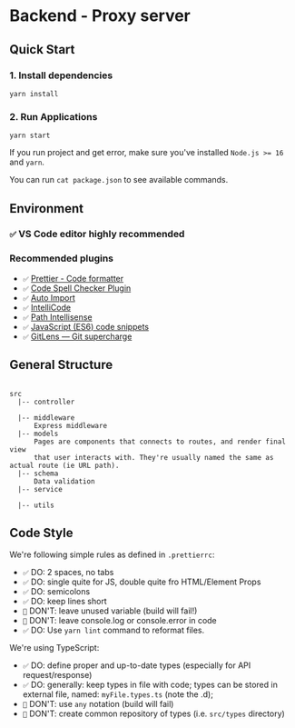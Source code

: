 # Backend - Proxy server

## Quick Start

### 1. Install dependencies

```
yarn install
```

### 2. Run Applications

```
yarn start
```

If you run project and get error, make sure you've installed `Node.js >= 16` and `yarn`.

You can run `cat package.json` to see available commands.

## Environment

### `✅` VS Code editor highly recommended

### Recommended plugins

- `✅` [Prettier - Code formatter](https://marketplace.visualstudio.com/items?itemName=esbenp.prettier-vscode)
- `✅` [Code Spell Checker Plugin](https://marketplace.visualstudio.com/items?itemName=streetsidesoftware.code-spell-checker)
- `✅` [Auto Import](https://marketplace.visualstudio.com/items?itemName=steoates.autoimport)
- `✅` [IntelliCode](https://marketplace.visualstudio.com/items?itemName=VisualStudioExptTeam.vscodeintellicode)
- `✅` [Path Intellisense](https://marketplace.visualstudio.com/items?itemName=christian-kohler.path-intellisense)
- `✅` [JavaScript (ES6) code snippets](https://marketplace.visualstudio.com/items?itemName=xabikos.JavaScriptSnippets)
- `✅` [GitLens — Git supercharge](https://marketplace.visualstudio.com/items?itemName=eamodio.gitlens)

## General Structure

```

src
  |-- controller

  |-- middleware
      Express middleware
  |-- models
      Pages are components that connects to routes, and render final view
      that user interacts with. They're usually named the same as actual route (ie URL path).
  |-- schema
      Data validation
  |-- service

  |-- utils

```

## Code Style

We're following simple rules as defined in `.prettierrc`:

- `✅` DO: 2 spaces, no tabs
- `✅` DO: single quite for JS, double quite fro HTML/Element Props
- `✅` DO: semicolons
- `✅` DO: keep lines short
- `🔴` DON'T: leave unused variable (build will fail!)
- `🔴` DON'T: leave console.log or console.error in code
- `✅` DO: Use `yarn lint` command to reformat files.

We're using TypeScript:

- `✅` DO: define proper and up-to-date types (especially for API request/response)
- `✅` DO: generally: keep types in file with code; types can be stored in external file, named: `myFile.types.ts` (note the .d);
- `🔴` DON'T: use `any` notation (build will fail)
- `🔴` DON'T: create common repository of types (i.e. `src/types` directory)
